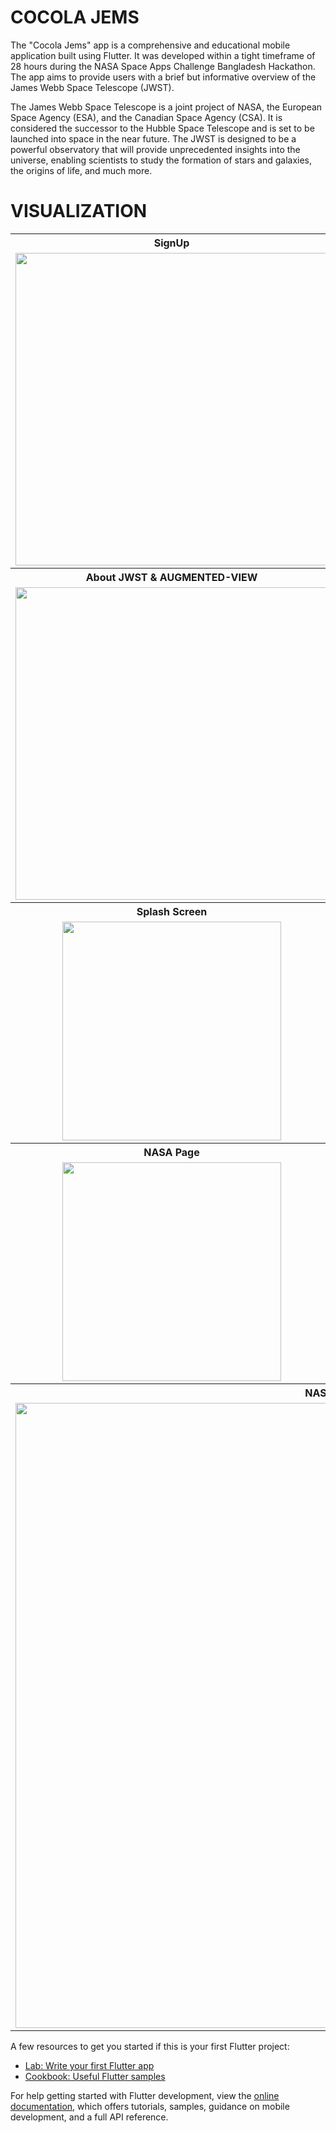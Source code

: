 # COCOLA JEMS

The "Cocola Jems" app is a comprehensive and educational mobile application built using Flutter. It was developed within a tight timeframe of 28 hours during the NASA Space Apps Challenge Bangladesh Hackathon. The app aims to provide users with a brief but informative overview of the James Webb Space Telescope (JWST).

The James Webb Space Telescope is a joint project of NASA, the European Space Agency (ESA), and the Canadian Space Agency (CSA). It is considered the successor to the Hubble Space Telescope and is set to be launched into space in the near future. The JWST is designed to be a powerful observatory that will provide unprecedented insights into the universe, enabling scientists to study the formation of stars and galaxies, the origins of life, and much more.

# VISUALIZATION 

<table align="center">
  <tr>
    <th>SignUp</th>
    <th>LandingPage</th>
  </tr>
  <tr>
    <td><img src="https://github.com/Jackfrst/Cocola_Jems/assets/60434580/4796f31e-5493-4141-9065-d49b54702a1a" width="500"></td>
    <td><img src="https://github.com/Jackfrst/Cocola_Jems/assets/60434580/5338ef0f-b80b-4e73-9c8b-02eb0ebffb6c" width="500"></td>
  </tr>
  <tr>
    <th>About JWST & AUGMENTED-VIEW</th>
    <th>NAVIGATION</th>
  </tr>
  <tr>
    <td><img src="https://github.com/Jackfrst/Cocola_Jems/assets/60434580/726f0159-98c7-4440-bd75-a8dea9ae2d81" width="500"></td>
    <td><img src="https://github.com/Jackfrst/Cocola_Jems/assets/60434580/25504e31-853d-4424-b626-613f71018024" width="500"></td>
  </tr>
  <tr>
    <th>Splash Screen</th>
    <th>Game Page</th>
  </tr>
  <tr>
    <td align="center"><img src="https://github.com/Jackfrst/Cocola_Jems/assets/60434580/3993c3b2-acad-4974-8864-4b837ade3a38" width="350"></td>
    <td align="center"><img src="https://github.com/Jackfrst/Cocola_Jems/assets/60434580/c84e8b2e-6804-4a79-90ec-2a01a4edb507" width="350"></td>
  </tr>
  <tr>
    <th>NASA Page</th>
    <th>QUIZ Page</th>
  </tr>
  <tr>
    <td align="center"><img src="https://github.com/Jackfrst/Cocola_Jems/assets/60434580/9d522205-aaf3-4a9b-a69f-6fb49aeca749" width="350"></td>
    <td align="center"><img src="https://github.com/Jackfrst/Cocola_Jems/assets/60434580/ea2c6745-dac4-4cbb-b4e1-61f5c271539f" width="350"></td>
  </tr>
  
  <tr>
    <th colspan = "2">NASA Page</th
  </tr>
  <tr>
    <td colspan = "2"><img src="https://github.com/Jackfrst/Cocola_Jems/assets/60434580/cd8e8c32-427c-40be-83b0-03162debbdca" width="1000"></td>
  </tr>
</table>



A few resources to get you started if this is your first Flutter project:

- [Lab: Write your first Flutter app](https://docs.flutter.dev/get-started/codelab)
- [Cookbook: Useful Flutter samples](https://docs.flutter.dev/cookbook)

For help getting started with Flutter development, view the
[online documentation](https://docs.flutter.dev/), which offers tutorials,
samples, guidance on mobile development, and a full API reference.
